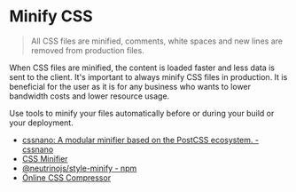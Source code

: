 # Minify CSS

> All CSS files are minified, comments, white spaces and new lines are removed from production files.

When CSS files are minified, the content is loaded faster and less data is sent to the client. It's important to always minify CSS files in production. It is beneficial for the user as it is for any business who wants to lower bandwidth costs and lower resource usage.

Use tools to minify your files automatically before or during your build or your deployment.

- [cssnano: A modular minifier based on the PostCSS ecosystem. - cssnano](https://cssnano.co/)
- [CSS Minifier](https://goonlinetools.com/css-minifier/)
- [@neutrinojs/style-minify - npm](https://www.npmjs.com/package/@neutrinojs/style-minify)
- [Online CSS Compressor](http://refresh-sf.com)
